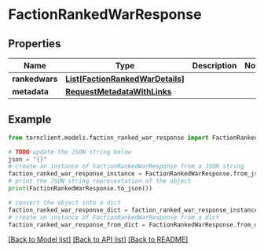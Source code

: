 # FactionRankedWarResponse


## Properties

Name | Type | Description | Notes
------------ | ------------- | ------------- | -------------
**rankedwars** | [**List[FactionRankedWarDetails]**](FactionRankedWarDetails.md) |  | 
**metadata** | [**RequestMetadataWithLinks**](RequestMetadataWithLinks.md) |  | 

## Example

```python
from tornclient.models.faction_ranked_war_response import FactionRankedWarResponse

# TODO update the JSON string below
json = "{}"
# create an instance of FactionRankedWarResponse from a JSON string
faction_ranked_war_response_instance = FactionRankedWarResponse.from_json(json)
# print the JSON string representation of the object
print(FactionRankedWarResponse.to_json())

# convert the object into a dict
faction_ranked_war_response_dict = faction_ranked_war_response_instance.to_dict()
# create an instance of FactionRankedWarResponse from a dict
faction_ranked_war_response_from_dict = FactionRankedWarResponse.from_dict(faction_ranked_war_response_dict)
```
[[Back to Model list]](../README.md#documentation-for-models) [[Back to API list]](../README.md#documentation-for-api-endpoints) [[Back to README]](../README.md)


